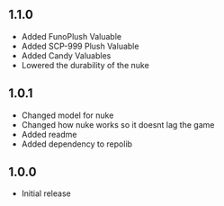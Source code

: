 ## 1.1.0
- Added FunoPlush Valuable
- Added SCP-999 Plush Valuable
- Added Candy Valuables
- Lowered the durability of the nuke

## 1.0.1
- Changed model for nuke
- Changed how nuke works so it doesnt lag the game
- Added readme
- Added dependency to repolib

## 1.0.0
- Initial release